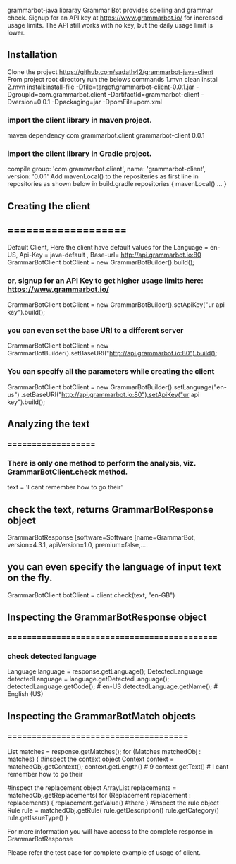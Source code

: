 grammarbot-java libraray
Grammar Bot provides spelling and grammar check. Signup for an API key at https://www.grammarbot.io/ for increased usage limits. The API still works with no key, but the daily usage limit is lower.

## Installation
Clone the project 
https://github.com/sadath42/grammarbot-java-client
From project root directory run the belows commands
1.mvn clean install
2.mvn install:install-file -Dfile=target\grammarbot-client-0.0.1.jar  -DgroupId=com.grammarbot.client  -DartifactId=grammarbot-client -Dversion=0.0.1 -Dpackaging=jar -DpomFile=pom.xml

### import the client library in maven project.
maven dependency
 <dependency>
      <groupId>com.grammarbot.client</groupId>
      <artifactId>grammarbot-client</artifactId>
      <version>0.0.1</version>
  </dependency>
### import the client library in Gradle project.
  compile group: 'com.grammarbot.client', name: 'grammarbot-client', version: '0.0.1'
  Add mavenLocal() to the repositeries as first line in repositories as shown below in build.gradle
  repositories {
	mavenLocal()
	...
	}
  


## Creating the client
## ===================
 Default Client, Here the client have default values for the
Language = en-US, Api-Key = java-default , Base-url= http://api.grammarbot.io:80
GrammarBotClient botClient = new GrammarBotBuilder().build();


### or, signup for an API Key to get higher usage limits here: https://www.grammarbot.io/
GrammarBotClient botClient = new GrammarBotBuilder().setApiKey("ur api key").build();
				
### you can even set the base URI to a different server
GrammarBotClient botClient = new     GrammarBotBuilder().setBaseURI("http://api.grammarbot.io:80").build();

### You can  specify all  the parameters while creating the client
GrammarBotClient botClient = new GrammarBotBuilder().setLanguage("en-us")
				.setBaseURI("http://api.grammarbot.io:80").setApiKey("ur api key").build();
## Analyzing the text
### ==================

### There is only one method to perform the analysis, viz. GrammarBotClient.check method.

text = 'I cant remember how to go their'

## check the text, returns GrammarBotResponse object
GrammarBotResponse [software=Software [name=GrammarBot, version=4.3.1, apiVersion=1.0, premium=false,....

## you can even specify the language of input text on the fly.
GrammarBotClient botClient = client.check(text, "en-GB")

## Inspecting the GrammarBotResponse object
### ===========================================
### check detected language
Language language = response.getLanguage();
DetectedLanguage detectedLanguage = language.getDetectedLanguage();
detectedLanguage.getCode(); # en-US
detectedLanguage.getName();  # English (US)

## Inspecting the GrammarBotMatch objects
### =====================================

List<Matches> matches = response.getMatches();
for (Matches matchedObj : matches) {
#inspect the context object
Context context = matchedObj.getContext();
context.getLength() # 9
context.getText() # I cant remember how to go their

#inspect the replacement object
ArrayList<Replacement> replacements = matchedObj.getReplacements(
for (Replacement replacement : replacements) {
replacement.getValue() #there
}
#inspect the rule object
Rule rule = matchedObj.getRule(
rule.getDescription()
rule.getCategory()
rule.getIssueType()
}

For more information you will have access to the complete response in GrammarBotResponse

Please refer the test case for complete example of usage of client. 



